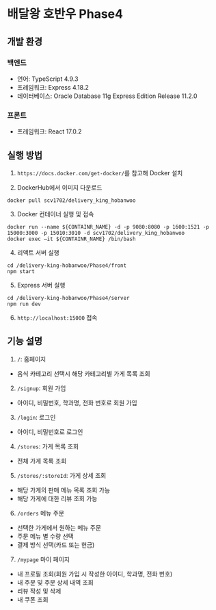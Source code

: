# 배달왕 호반우 Phase4

## 개발 환경

### 백엔드

- 언어: TypeScript 4.9.3
- 프레임워크: Express 4.18.2
- 데이터베이스: Oracle Database 11g Express Edition Release 11.2.0

### 프론트

- 프레임워크: React 17.0.2

## 실행 방법

1. `https://docs.docker.com/get-docker/`를 참고해 Docker 설치

2. DockerHub에서 이미지 다운로드

```
docker pull scv1702/delivery_king_hobanwoo
```

3. Docker 컨테이너 실행 및 접속

```
docker run --name ${CONTAINR_NAME} -d -p 9080:8080 -p 1600:1521 -p 15000:3000 -p 15010:3010 -d scv1702/delivery_king_hobanwoo
docker exec –it ${CONTAINR_NAME} /bin/bash
```

4. 리액트 서버 실행

```
cd /delivery-king-hobanwoo/Phase4/front
npm start
```

5. Express 서버 실행

```
cd /delivery-king-hobanwoo/Phase4/server
npm run dev
```

6. `http://localhost:15000` 접속

## 기능 설명

1. `/`: 홈페이지
 - 음식 카테고리 선택시 해당 카테고리별 가게 목록 조회

2. `/signup`: 회원 가입
 - 아이디, 비밀번호, 학과명, 전화 번호로 회원 가입

3. `/login`: 로그인
 - 아이디, 비밀번호로 로그인

4. `/stores`: 가게 목록 조회
 - 전체 가게 목록 조회

5. `/stores/:storeId`: 가게 상세 조회
 - 해당 가게의 판매 메뉴 목록 조회 가능
 - 해당 가게에 대한 리뷰 조회 가능

6. `/orders` 메뉴 주문
 - 선택한 가게에서 원하는 메뉴 주문
 - 주문 메뉴 별 수량 선택
 - 결제 방식 선택(카드 또는 현금)

7. `/mypage` 마이 페이지
 - 내 프로필 조회(회원 가입 시 작성한 아이디, 학과명, 전화 번호)
 - 내 주문 및 주문 상세 내역 조회
 - 리뷰 작성 및 삭제
 - 내 쿠폰 조회
